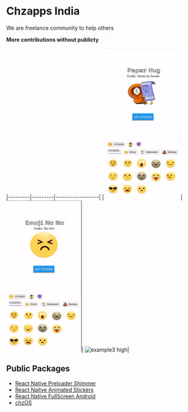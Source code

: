 # Chzapps India
We are freelance community to help others

 **More contributions without publicty**

|---------|---------|------------------|
| <img src='https://raw.githubusercontent.com/chzappsinc/react-native-animated-stickers-chz/main/images/type1.gif'  height='400' width='200' alt='example1'/>| <img src='https://raw.githubusercontent.com/chzappsinc/react-native-animated-stickers-chz/main/images/typ2.gif'  height='400' width='200' alt='example2'/>| <img src='https://github.com/chzappsinc/react-native-animated-stickers-chz/blob/main/images/care.gif' height='400' width='200' alt='example3 high'/>|

## Public Packages 
- [React Native Preloader Shimmer](https://www.npmjs.com/package/react-native-preloader-shimmer)
- [React Naitve Animated Stickers](https://www.npmjs.com/package/react-native-animated-stickers-chz)
- [React Native FullScreen Android](https://www.npmjs.com/package/react-native-fullscreen-chz)
- [chzOS](https://github.com/chzappsinc/chzos)
